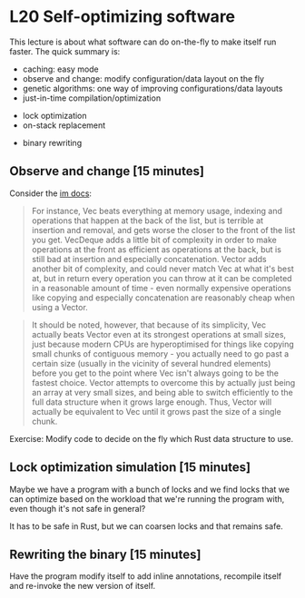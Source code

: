 # L20 Self-optimizing software

This lecture is about what software can do on-the-fly to make itself run faster.
The quick summary is:
* caching: easy mode
* observe and change: modify configuration/data layout on the fly
* genetic algorithms: one way of improving configurations/data layouts
* just-in-time compilation/optimization
 + lock optimization
 + on-stack replacement
* binary rewriting

## Observe and change [15 minutes]

Consider the [im docs](https://docs.rs/im/14.3.0/im/):

> For instance, Vec beats everything at memory usage, indexing and operations that happen at the back of the list, but is terrible at insertion and removal, and gets worse the closer to the front of the list you get. VecDeque adds a little bit of complexity in order to make operations at the front as efficient as operations at the back, but is still bad at insertion and especially concatenation. Vector adds another bit of complexity, and could never match Vec at what it's best at, but in return every operation you can throw at it can be completed in a reasonable amount of time - even normally expensive operations like copying and especially concatenation are reasonably cheap when using a Vector.

> It should be noted, however, that because of its simplicity, Vec actually beats Vector even at its strongest operations at small sizes, just because modern CPUs are hyperoptimised for things like copying small chunks of contiguous memory - you actually need to go past a certain size (usually in the vicinity of several hundred elements) before you get to the point where Vec isn't always going to be the fastest choice. Vector attempts to overcome this by actually just being an array at very small sizes, and being able to switch efficiently to the full data structure when it grows large enough. Thus, Vector will actually be equivalent to Vec until it grows past the size of a single chunk.

Exercise: Modify code to decide on the fly which Rust data structure to use.

## Lock optimization simulation [15 minutes]

Maybe we have a program with a bunch of locks and we find locks that
we can optimize based on the workload that we're running the program
with, even though it's not safe in general?

It has to be safe in Rust, but we can coarsen locks and that remains
safe.

## Rewriting the binary [15 minutes]

Have the program modify itself to add inline annotations, recompile
itself and re-invoke the new version of itself.


